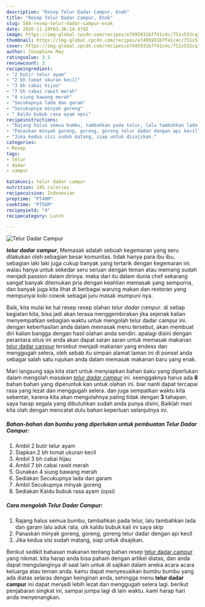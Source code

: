 ```yaml
---
description: "Resep Telur Dadar Campur, Enak"
title: "Resep Telur Dadar Campur, Enak"
slug: 584-resep-telur-dadar-campur-enak
date: 2020-11-19T03:36:14.479Z
image: https://img-global.cpcdn.com/recipes/e7495931b7f41c4c/751x532cq70/telur-dadar-campur-foto-resep-utama.jpg
thumbnail: https://img-global.cpcdn.com/recipes/e7495931b7f41c4c/751x532cq70/telur-dadar-campur-foto-resep-utama.jpg
cover: https://img-global.cpcdn.com/recipes/e7495931b7f41c4c/751x532cq70/telur-dadar-campur-foto-resep-utama.jpg
author: Josephine May
ratingvalue: 3.5
reviewcount: 3
recipeingredient:
- "2 butir telur ayam"
- "2 bh tomat ukuran kecil"
- "3 bh cabai hijau"
- "7 bh cabai rawit merah"
- "4 siung bawang merah"
- "Secukupnya lada dan garam"
- "Secukupnya minyak goreng"
- " Kaldu bubuk rasa ayam opsi"
recipeinstructions:
- "Rajang halus semua bumbu, tambahkan pada telur, lalu tambahkan lada dan garam lalu aduk rata, utk kaldu bubuk kali ini saya skip"
- "Panaskan minyak goreng, goreng, goreng telur dadar dengan api kecil"
- "Jika kedua sisi sudah matang, siap untuk disajikan."
categories:
- Resep
tags:
- telur
- dadar
- campur

katakunci: telur dadar campur 
nutrition: 245 calories
recipecuisine: Indonesian
preptime: "PT40M"
cooktime: "PT56M"
recipeyield: "4"
recipecategory: Lunch

---
```



![Telur Dadar Campur](https://img-global.cpcdn.com/recipes/e7495931b7f41c4c/751x532cq70/telur-dadar-campur-foto-resep-utama.jpg)

<b><i>telur dadar campur</i></b>, Memasak adalah sebuah kegemaran yang seru dilakukan oleh sebagian besar komunitas. tidak hanya para ibu ibu, sebagian laki laki juga cukup banyak yang tertarik dengan kegemaran ini. walau hanya untuk sekedar seru seruan dengan teman atau memang sudah menjadi passion dalam dirinya. maka dari itu dalam dunia chef sekarang sangat banyak ditemukan pria dengan keahlian memasak yang sempurna, dan banyak juga kita lihat di berbagai warung makan dan restoran yang mempunyai koki cowok sebagai juru masak mumpuni nya.

Baik, kita mulai ke hal resep resep olahan <i>telur dadar campur</i>. di setiap kegiatan kita, bisa jadi akan terasa menggembirakan jika sejenak kalian menyempatkan sebagian waktu untuk mengolah telur dadar campur ini. dengan keberhasilan anda dalam memasak menu tersebut, akan membuat diri kalian bangga dengan hasil olahan anda sendiri. apalagi disini dengan perantara situs ini anda akan dapat saran saran untuk memasak makanan <u>telur dadar campur</u> tersebut menjadi makanan yang endess dan menggugah selera, oleh sebab itu simpan alamat laman ini di ponsel anda sebagai salah satu rujukan anda dalam memasak makanan baru yang enak.




Mari langsung saja kita start untuk menyiapkan bahan baku yang diperlukan dalam mengolah masakan <u><i>telur dadar campur</i></u> ini. seenggaknya harus ada <b>8</b> bahan bahan yang diperuntuk kan untuk olahan ini. biar nanti dapat tercapai rasa yang lezat dan menggugah selera. dan juga sempatkan waktu kita sebentar, karena kita akan mengolahnya paling tidak dengan <b>3</b> tahapan. saya harap segala yang dibutuhkan sudah anda punya disini, Baiklah mari kita olah dengan mencatat dulu bahan keperluan selanjutnya ini.

<!--inarticleads1-->

##### Bahan-bahan dan bumbu yang diperlukan untuk pembuatan Telur Dadar Campur:

1. Ambil 2 butir telur ayam
1. Siapkan 2 bh tomat ukuran kecil
1. Ambil 3 bh cabai hijau
1. Ambil 7 bh cabai rawit merah
1. Gunakan 4 siung bawang merah
1. Sediakan Secukupnya lada dan garam
1. Ambil Secukupnya minyak goreng
1. Sediakan  Kaldu bubuk rasa ayam (opsi)




<!--inarticleads2-->

##### Cara mengolah Telur Dadar Campur:

1. Rajang halus semua bumbu, tambahkan pada telur, lalu tambahkan lada dan garam lalu aduk rata, utk kaldu bubuk kali ini saya skip
1. Panaskan minyak goreng, goreng, goreng telur dadar dengan api kecil
1. Jika kedua sisi sudah matang, siap untuk disajikan.




Berikut sedikit bahasan makanan tentang bahan resep <u>telur dadar campur</u> yang nikmat. kita harap anda bisa paham dengan artikel diatas, dan anda dapat mengulanginya di saat lain untuk di sajikan dalam aneka acara acara keluarga atau teman anda. kamu dapat menyesuaikan bumbu bumbu yang ada diatas selaras dengan keinginan anda, sehingga menu <b>telur dadar campur</b> ini dapat menjadi lebih lezat dan menggugah selera lagi. berikut penjabaran singkat ini, sampai jumpa lagi di lain waktu. kami harap hari anda menyenangkan.
